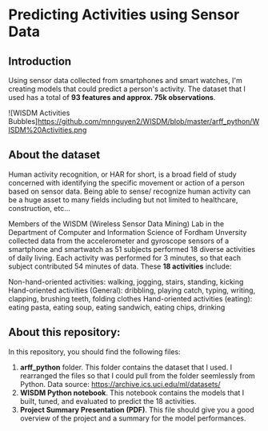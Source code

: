 # Predicting Activities using Sensor Data

## Introduction
Using sensor data collected from smartphones and smart watches, I'm creating models that could predict a person's activity. The dataset that I used has a total of **93 features and approx. 75k observations**.

![WISDM Activities Bubbles]https://github.com/mnnguyen2/WISDM/blob/master/arff_python/WISDM%20Activities.png

## About the dataset
Human activity recognition, or HAR for short, is a broad field of study concerned with identifying the specific movement or action of a person based on sensor data. Being able to sense/ recognize human activity can be a huge asset to many fields including but not limited to healthcare, construction, etc...

Members of the WISDM (Wireless Sensor Data Mining) Lab in the Department of Computer and Information Science of Fordham Unversity collected data from the accelerometer and gyroscope sensors of a smartphone and smartwatch as 51 subjects performed 18 diverse activities of daily living. Each activity was performed for 3 minutes, so that each subject contributed 54 minutes of data. These **18 activities** include:

Non-hand-oriented activities: walking, jogging, stairs, standing, kicking
Hand-oriented activities (General): dribbling, playing catch, typing, writing, clapping, brushing teeth, folding clothes
Hand-oriented activities (eating): eating pasta, eating soup, eating sandwich, eating chips, drinking

## About this repository:
In this repository, you should find the following files:
1. **arff_python** folder. This folder contains the dataset that I used. I rearranged the files so that I could pull from the folder seemlessly from Python. Data source: https://archive.ics.uci.edu/ml/datasets/
2. **WISDM Python notebook**. This notebook contains the models that I built, tuned, and evaluated to predict the 18 activities. 
3. **Project Summary Presentation (PDF)**. This file should give you a good overview of the project and a summary for the model performances. 

